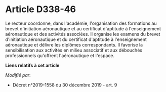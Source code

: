 # Article D338-46

Le recteur coordonne, dans l'académie, l'organisation des formations au brevet d'initiation aéronautique et au certificat
d'aptitude à l'enseignement aéronautique et des activités associées. Il organise les examens du brevet d'initiation
aéronautique et du certificat d'aptitude à l'enseignement aéronautique et délivre les diplômes correspondants. Il favorise la
sensibilisation aux activités en milieu associatif et aux débouchés professionnels qu'offrent l'aéronautique et l'espace.

**Liens relatifs à cet article**

_Modifié par_:

  - Décret n°2019-1558 du 30 décembre 2019 - art. 9
